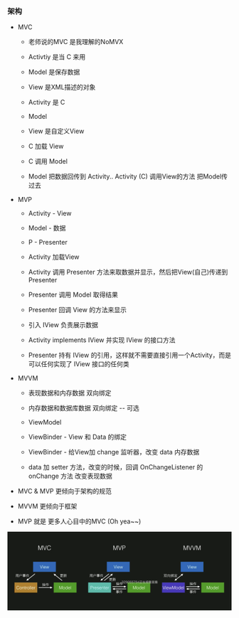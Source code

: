 ### 架构

* MVC
	- 老师说的MVC 是我理解的NoMVX
	- Activtiy 是当 C 来用
	- Model 是保存数据
	- View 是XML描述的对象

	- Activity 是 C
	- Model
	- View 是自定义View
	- C 加载 View
	- C 调用 Model
	- Model 把数据回传到 Activity.. Activity (C) 调用View的方法 把Model传过去

* MVP
	- Activity - View
	- Model - 数据
	- P - Presenter

	- Activity 加载View
	- Activity 调用 Presenter 方法来取数据并显示，然后把View(自己)传递到Presenter
	- Presenter 调用 Model 取得结果
	- Presenter 回调 View 的方法来显示

	- 引入 IView 负责展示数据
	- Activity implements IView 并实现 IView 的接口方法
	- Presenter 持有 IView 的引用，这样就不需要直接引用一个Activity，而是可以任何实现了 IView 接口的任何类

* MVVM
	- 表现数据和内存数据 双向绑定
	- 内存数据和数据库数据 双向绑定 -- 可选
	
	- ViewModel
	- ViewBinder - View 和 Data 的绑定
	- ViewBinder - 给View加 change 监听器，改变 data 内存数据
	- data 加 setter 方法，改变的时候，回调 OnChangeListener 的 onChange 方法 改变表现数据

	
	
* MVC & MVP 更倾向于架构的规范
* MVVM 更倾向于框架
* MVP 就是 更多人心目中的MVC (Oh yea~~)


![MVC-MVP-MVVM](./mvc_mvp_mvvm.png)